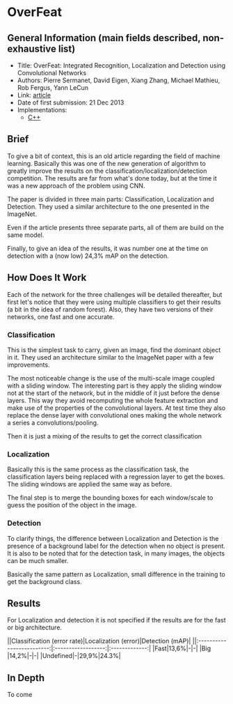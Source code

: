 # OverFeat

## General Information (main fields described, non-exhaustive list)

- Title: OverFeat: Integrated Recognition, Localization and Detection using Convolutional Networks
- Authors: Pierre Sermanet, David Eigen, Xiang Zhang, Michael Mathieu, Rob Fergus, Yann LeCun
- Link: [article](https://arxiv.org/abs/1312.6229)
- Date of first submission: 21 Dec 2013
- Implementations:
    - [C++](https://github.com/sermanet/OverFeat)

## Brief

To give a bit of context, this is an old article regarding the field of machine learning. Basically this was one of the new generation of algorithm to greatly improve the results on the classification/localization/detection competition. The results are far from what's done today, but at the time it was a new approach of the problem using CNN.

The paper is divided in three main parts: Classification, Localization and Detection. They used a similar architecture to the one presented in the ImageNet. 

Even if the article presents three separate parts, all of them are build on the same model.

Finally, to give an idea of the results, it was number one at the time on detection with a (now low) 24,3% mAP on the detection.

## How Does It Work

Each of the network for the three challenges will be detailed thereafter, but first let's notice that they were using multiple classifiers to get their results (a bit in the idea of random forest). Also, they have two versions of their networks, one fast and one accurate.

### Classification

This is the simplest task to carry, given an image, find the dominant object in it. They used an architecture similar to the ImageNet paper with a few improvements.

The most noticeable change is the use of the multi-scale image coupled with a sliding window. The interesting part is they apply the sliding window not at the start of the network, but in the middle of it just before the dense layers. This way they avoid recomputing the whole feature extraction and make use of the properties of the convolutional layers.
At test time they also replace the dense layer with convolutional ones making the whole network a series a convolutions/pooling.

Then it is just a mixing of the results to get the correct classification

### Localization

Basically this is the same process as the classification task, the classification layers being replaced with a regression layer to get the boxes. The sliding windows are applied the same way as before.

The final step is to merge the bounding boxes for each window/scale to guess the position of the object in the image.

### Detection

To clarify things, the difference between Localization and Detection is the presence of a background label for the detection when no object is present. It is also to be noted that for the detection task, in many images, the objects can be much smaller.

Basically the same pattern as Localization, small difference in the training to get the background class.

## Results

For Localization and detection it is not specified if the results are for the fast or big architecture.

||Classification (error rate)|Localization (error)|Detection (mAP)|
||:-------------------------:|:------------------:|:-------------:|
|Fast|13,6%|-|-|
|Big |14,2%|-|-|
|Undefined|-|29,9%|24.3%|

## In Depth

To come